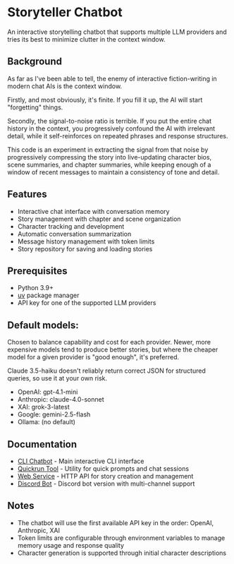# Storyteller Chatbot

An interactive storytelling chatbot that supports multiple LLM providers and tries its best to minimize clutter 
in the context window.

## Background

As far as I've been able to tell, the enemy of interactive fiction-writing in modern chat AIs is the context 
window.

Firstly, and most obviously, it's finite. If you fill it up, the AI will start "forgetting" things.

Secondly, the signal-to-noise ratio is terrible. If you put the entire chat history in the context, you
progressively confound the AI with irrelevant detail, while it self-reinforces on repeated phrases and
response structures.

This code is an experiment in extracting the signal from that noise by progressively compressing the story into
live-updating character bios, scene summaries, and chapter summaries, while keeping enough of a window of recent
messages to maintain a consistency of tone and detail.

## Features

- Interactive chat interface with conversation memory
- Story management with chapter and scene organization
- Character tracking and development
- Automatic conversation summarization
- Message history management with token limits
- Story repository for saving and loading stories

## Prerequisites

- Python 3.9+
- [uv](https://github.com/astral-sh/uv) package manager
- API key for one of the supported LLM providers

## Default models:

Chosen to balance capability and cost for each provider. Newer, more expensive
models tend to produce better stories, but where the cheaper model for a given
provider is "good enough", it's preferred.

Claude 3.5-haiku doesn't reliably return correct JSON for structured queries, so
use it at your own risk.

- OpenAI: gpt-4.1-mini
- Anthropic: claude-4.0-sonnet
- XAI: grok-3-latest
- Google: gemini-2.5-flash
- Ollama: (no default)


## Documentation

- [CLI Chatbot](docs/chatbot.md) - Main interactive CLI interface
- [Quickrun Tool](docs/quickrun.md) - Utility for quick prompts and chat sessions
- [Web Service](docs/webservice.md) - HTTP API for story creation and management
- [Discord Bot](docs/discordbot.md) - Discord bot version with multi-channel support

## Notes

- The chatbot will use the first available API key in the order: OpenAI, Anthropic, XAI
- Token limits are configurable through environment variables to manage memory usage and response quality
- Character generation is supported through initial character descriptions 